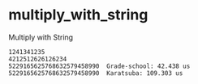 # multiply_with_string
Multiply with String

```
1241341235
4212512626126234
5229165625768632579458990  Grade-school: 42.438 us
5229165625768632579458990  Karatsuba: 109.303 us
```
